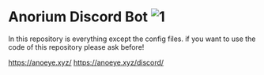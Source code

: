# Anorium Discord Bot ![1](https://github.com/anoeye/Anorium/assets/81266700/28e6ccf6-dbf9-4ea6-8e60-548840f3c97f)

In this repository is everything except the config files.
if you want to use the code of this repository please ask before!

https://anoeye.xyz/
https://anoeye.xyz/discord/
